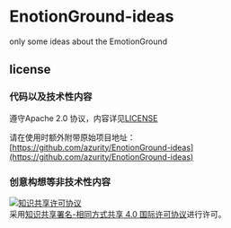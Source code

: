 # EnotionGround-ideas

only some ideas about the EmotionGround

## license

### 代码以及技术性内容

遵守Apache 2.0 协议，内容详见[LICENSE](LICENSE)

请在使用时额外附带原始项目地址：[https://github.com/azurity/EnotionGround-ideas](https://github.com/azurity/EnotionGround-ideas)

### 创意构想等非技术性内容

<a rel="license" href="http://creativecommons.org/licenses/by-sa/4.0/"><img alt="知识共享许可协议" style="border-width:0" src="https://i.creativecommons.org/l/by-sa/4.0/88x31.png" /></a><br />采用<a rel="license" href="http://creativecommons.org/licenses/by-sa/4.0/">知识共享署名-相同方式共享 4.0 国际许可协议</a>进行许可。
